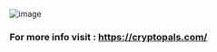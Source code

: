 ![image](https://user-images.githubusercontent.com/33065305/67829956-9c659780-fae1-11e9-8662-c8b6b612f0a5.png)

### For more info visit : https://cryptopals.com/
